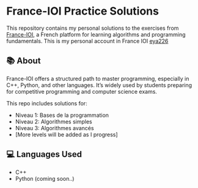 # France-IOI Practice Solutions

This repository contains my personal solutions to the exercises from [France-IOI](https://www.france-ioi.org/), a French platform for learning algorithms and programming fundamentals.
This is my personal account in France IOI [eya226](https://www.france-ioi.org/user/perso.php?sLogin=eya226)

## 📚 About

France-IOI offers a structured path to master programming, especially in C++, Python, and other languages. It’s widely used by students preparing for competitive programming and computer science exams.

This repo includes solutions for:

- Niveau 1: Bases de la programmation
- Niveau 2: Algorithmes simples
- Niveau 3: Algorithmes avancés
- [More levels will be added as I progress]

## 💻 Languages Used
- C++
- Python (coming soon..)